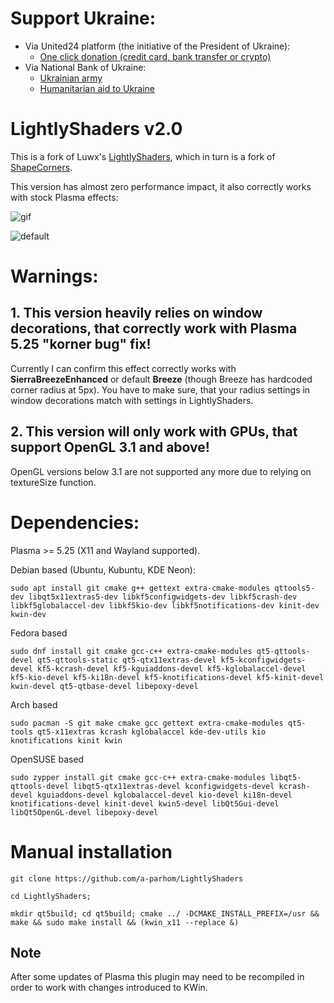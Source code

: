 # Support Ukraine:
  - Via United24 platform (the initiative of the President of Ukraine):
    - [One click donation (credit card, bank transfer or crypto)](https://u24.gov.ua/)
  - Via National Bank of Ukraine:
    - [Ukrainian army](https://bank.gov.ua/en/about/support-the-armed-forces)
    - [Humanitarian aid to Ukraine](https://bank.gov.ua/en/about/humanitarian-aid-to-ukraine)

# LightlyShaders v2.0
 This is a fork of Luwx's [LightlyShaders](https://github.com/Luwx/LightlyShaders), which in turn is a fork of [ShapeCorners](https://sourceforge.net/projects/shapecorners/).  

 This version has almost zero performance impact, it also correctly works with stock Plasma effects:

 ![gif](https://github.com/a-parhom/LightlyShaders/blob/v2.0/lightly_shaders_2.0.gif)

 ![default](https://github.com/a-parhom/LightlyShaders/blob/v2.0/screenshot.png)

# Warnings:

## 1. This version heavily relies on window decorations, that correctly work with Plasma 5.25 "korner bug" fix!
Currently I can confirm this effect correctly works with **SierraBreezeEnhanced** or default **Breeze** (though Breeze has hardcoded corner radius at 5px). You have to make sure, that your radius settings in window decorations match with settings in LightlyShaders.

## 2. This version will only work with GPUs, that support OpenGL 3.1 and above!
OpenGL versions below 3.1 are not supported any more due to relying on textureSize function.


# Dependencies:
 
Plasma >= 5.25 (X11 and Wayland supported).
 
Debian based (Ubuntu, Kubuntu, KDE Neon):
```
sudo apt install git cmake g++ gettext extra-cmake-modules qttools5-dev libqt5x11extras5-dev libkf5configwidgets-dev libkf5crash-dev libkf5globalaccel-dev libkf5kio-dev libkf5notifications-dev kinit-dev kwin-dev 
```
Fedora based
```
sudo dnf install git cmake gcc-c++ extra-cmake-modules qt5-qttools-devel qt5-qttools-static qt5-qtx11extras-devel kf5-kconfigwidgets-devel kf5-kcrash-devel kf5-kguiaddons-devel kf5-kglobalaccel-devel kf5-kio-devel kf5-ki18n-devel kf5-knotifications-devel kf5-kinit-devel kwin-devel qt5-qtbase-devel libepoxy-devel
```
Arch based
```
sudo pacman -S git make cmake gcc gettext extra-cmake-modules qt5-tools qt5-x11extras kcrash kglobalaccel kde-dev-utils kio knotifications kinit kwin
```
OpenSUSE based
```
sudo zypper install git cmake gcc-c++ extra-cmake-modules libqt5-qttools-devel libqt5-qtx11extras-devel kconfigwidgets-devel kcrash-devel kguiaddons-devel kglobalaccel-devel kio-devel ki18n-devel knotifications-devel kinit-devel kwin5-devel libQt5Gui-devel libQt5OpenGL-devel libepoxy-devel
```

# Manual installation
```
git clone https://github.com/a-parhom/LightlyShaders

cd LightlyShaders;

mkdir qt5build; cd qt5build; cmake ../ -DCMAKE_INSTALL_PREFIX=/usr && make && sudo make install && (kwin_x11 --replace &)
```

## Note
After some updates of Plasma this plugin may need to be recompiled in order to work with changes introduced to KWin.
 
